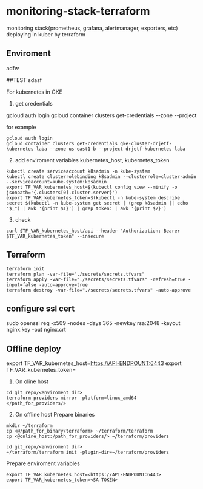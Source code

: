 # monitoring-stack-terraform
monitoring stack(prometheus, grafana, alertmanager, exporters, etc) deploying in kuber by terraform

## Enviroment
adfw

##TEST
sdasf

For kubernetes in GKE
1. get credentials

gcloud auth login
gcloud container clusters get-credentials <your GKE cluster name> --zone <your GKE cluster zone> --project <your project name>

for example
```
gcloud auth login
gcloud container clusters get-credentials gke-cluster-drjetf-kubernetes-laba --zone us-east1-b --project drjetf-kubernetes-laba
```


2. add enviroment variables kubernetes_host, kubernetes_token

```
kubectl create serviceaccount k8sadmin -n kube-system
kubectl create clusterrolebinding k8sadmin --clusterrole=cluster-admin --serviceaccount=kube-system:k8sadmin
export TF_VAR_kubernetes_host=$(kubectl config view --minify -o jsonpath='{.clusters[0].cluster.server}')
export TF_VAR_kubernetes_token=$(kubectl -n kube-system describe secret $(kubectl -n kube-system get secret | (grep k8sadmin || echo "$_") | awk '{print $1}') | grep token: | awk '{print $2}')
```

3. check
```
curl $TF_VAR_kubernetes_host/api --header "Authorization: Bearer $TF_VAR_kubernetes_token" --insecure
```

## Terraform
```
terraform init
terraform plan -var-file="./secrets/secrets.tfvars"
terraform apply -var-file="./secrets/secrets.tfvars" -refresh=true -input=false -auto-approve=true
terraform destroy -var-file="./secrets/secrets.tfvars" -auto-approve
```

## configure ssl cert
sudo openssl req -x509 -nodes -days 365 -newkey rsa:2048 -keyout nginx.key -out nginx.crt

## Offline deploy

export TF_VAR_kubernetes_host=<https://API-ENDPOUNT:6443>
export TF_VAR_kubernetes_token=<SA TOKEN>

1. On oline host

```
cd git_repo/<enviroment dir>
terraform providers mirror -platform=linux_amd64 </path_for_providers/>
```

2. On offline host
Prepare binaries

```
mkdir ~/terraform
cp <@/path_for_binary/terraform> ~/terraform/terraform
cp <@online_host:/path_for_providers/> ~/terraform/providers

cd git_repo/<enviroment dir>
~/terraform/terraform init -plugin-dir=~/terraform/providers
```

Prepare enviroment variables
```
export TF_VAR_kubernetes_host=<https://API-ENDPOUNT:6443>
export TF_VAR_kubernetes_token=<SA TOKEN>
